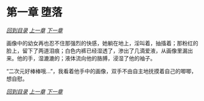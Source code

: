 # 第一章 堕落

_[回到目录](README.md) [上一章](0.md) [下一章](2.md)_

画像中的幼女再也忍不住那强烈的快感，她躺在地上，淫叫着，抽搐着；那粉红的脸上，留下了两道泪痕；白色内裤已经湿透了，渗出了几滴爱液，从画像里漏出来。他的手，湿漉漉的；液体流向他的胳膊，浸湿了他的袖子。

“二次元好棒棒哦...”，我看着他手中的画像，双手不由自主地抚摸着自己的唧唧，想自慰。

_[回到目录](README.md) [上一章](0.md) [下一章](2.md)_
